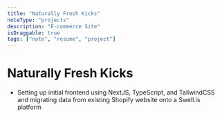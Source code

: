 ```yaml
---
title: "Naturally Fresh Kicks"
noteType: "projects"
description: "E-commerce Site"
isDraggable: true
tags: ["note", "resume", "project"]
---
```


# Naturally Fresh Kicks

- Setting up initial frontend using NextJS, TypeScript, and TailwindCSS and migrating data from existing Shopify website onto a Swell.is platform
